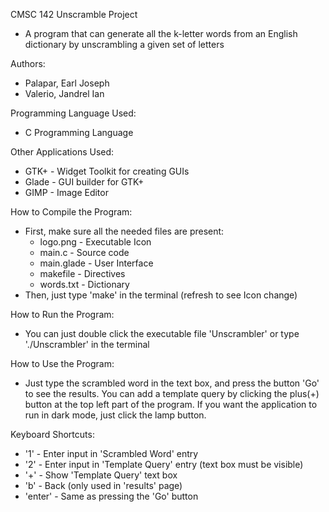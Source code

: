 CMSC 142 Unscramble Project
- A program that can generate all the k-letter words from an English dictionary by unscrambling a given set of letters


Authors:
- Palapar, Earl Joseph
- Valerio, Jandrel Ian


Programming Language Used:
- C Programming Language


Other Applications Used:
- GTK+ - Widget Toolkit for creating GUIs
- Glade - GUI builder for GTK+
- GIMP - Image Editor


How to Compile the Program:
- First, make sure all the needed files are present:
	- logo.png - Executable Icon
	- main.c - Source code
	- main.glade - User Interface
	- makefile - Directives
	- words.txt - Dictionary
- Then, just type 'make' in the terminal (refresh to see Icon change)


How to Run the Program:
- You can just double click the executable file 'Unscrambler' or type './Unscrambler' in the terminal


How to Use the Program:
- Just type the scrambled word in the text box, and press the button 'Go' to see the results. You can add a template query by clicking the plus(+) button at the top left part of the program. If you want the application to run in dark mode, just click the lamp button.


Keyboard Shortcuts:
- '1' - Enter input in 'Scrambled Word' entry
- '2' - Enter input in 'Template Query' entry (text box must be visible)
- '+' - Show 'Template Query' text box
- 'b' - Back (only used in 'results' page)
- 'enter' - Same as pressing the 'Go' button
